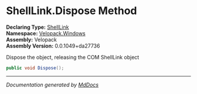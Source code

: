 ﻿<!--  
  <auto-generated>   
    The contents of this file were generated by a tool.  
    Changes to this file may be list if the file is regenerated  
  </auto-generated>   
-->

# ShellLink.Dispose Method

**Declaring Type:** [ShellLink](../index.md)  
**Namespace:** [Velopack.Windows](../../index.md)  
**Assembly:** Velopack  
**Assembly Version:** 0.0.1049+da27736

Dispose the object, releasing the COM ShellLink object

```csharp
public void Dispose();
```
___

*Documentation generated by [MdDocs](https://github.com/ap0llo/mddocs)*
